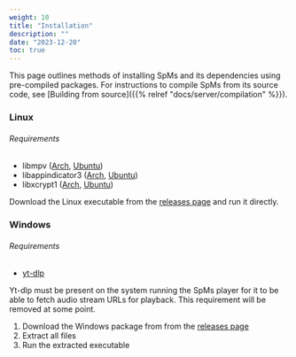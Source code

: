 ```yaml
---
weight: 10
title: "Installation"
description: ""
date: "2023-12-20"
toc: true
---
```


This page outlines methods of installing SpMs and its dependencies using pre-compiled packages. For instructions to compile SpMs from its source code, see [Building from source]({{% relref "docs/server/compilation" %}}).


### Linux

###### Requirements

- libmpv ([Arch](https://archlinux.org/packages/extra/x86_64/mpv/), [Ubuntu](https://packages.ubuntu.com/libmpv-dev))
- libappindicator3 ([Arch](https://archlinux.org/packages/extra/x86_64/libappindicator-gtk3/files/), [Ubuntu](https://packages.ubuntu.com/libappindicator3-1))
- libxcrypt1 ([Arch](https://archlinux.org/packages/core/x86_64/libxcrypt-compat/), [Ubuntu](https://packages.ubuntu.com/libcrypt1))

Download the Linux executable from the [releases page](https://github.com/toasterofbread/spmp-server/releases) and run it directly.

### Windows

###### Requirements

- [yt-dlp](https://github.com/yt-dlp/yt-dlp/wiki/Installation)

Yt-dlp must be present on the system running the SpMs player for it to be able to fetch audio stream URLs for playback. This requirement will be removed at some point.

1. Download the Windows package from from the [releases page](https://github.com/toasterofbread/spmp-server/releases)
2. Extract all files
3. Run the extracted executable
